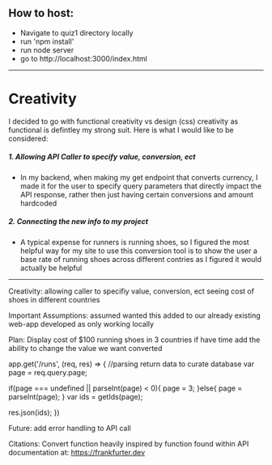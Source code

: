 ## How to host: 
- Navigate to quiz1 directory locally 
-  run 'npm install' 
-  run node server 
-  go to http://localhost:3000/index.html

---
# Creativity 

 I decided to go with functional creativity vs design (css) creativity as functional is defintley my strong suit. Here is what I would like to be considered: 

 ##### 1. Allowing API Caller to specify value, conversion, ect
 - In my backend, when making my get endpoint that converts currency, I made it for the user to specify query parameters that directly impact the API response, rather then just having certain conversions and amount hardcoded

  ##### 2. Connecting the new info to my project
 - A typical expense for runners is running shoes, so I figured the most helpful way for my site to use this conversion tool is to show the user a base rate of running shoes across different contries as I figured it would actually be helpful

---

Creativity: 
   allowing caller to specifiy value, conversion, ect 
   seeing cost of shoes in different countries 

Important Assumptions: 
   assumed wanted this added to our already existing web-app 
   developed as only working locally 

Plan: 
   Display cost of $100 running shoes in 3 countries
   if have time add the ability to change the value we want converted 




app.get('/runs', (req, res) => {
   //parsing return data to curate database
   var page = req.query.page;
   
   if(page === undefined || parseInt(page) < 0){
      page = 3;
   }else{
      page = parseInt(page);
   }
   var ids = getIds(page);

   res.json(ids);
})

Future: 
   add error handling to API call 


Citations: 
   Convert function heavily inspired by function found within API documentation at: https://frankfurter.dev